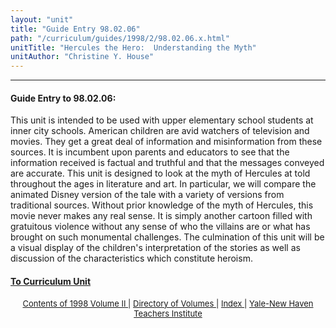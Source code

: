 ```yaml
---
layout: "unit"
title: "Guide Entry 98.02.06"
path: "/curriculum/guides/1998/2/98.02.06.x.html"
unitTitle: "Hercules the Hero:  Understanding the Myth"
unitAuthor: "Christine Y. House"
---
```

<body>
 <p>
 </p>
 <hr/>
 <h4>
  Guide Entry to 98.02.06:
 </h4>
 This unit is intended to be used with upper elementary school students at inner city schools.  American children are avid watchers of television and movies.  They get a great deal of information and misinformation from these sources.  It is incumbent upon parents and educators to see that the information received is factual and truthful and that the messages conveyed are accurate.  This unit is designed to look at the myth of Hercules at told throughout the ages in literature and art.  In particular, we will compare the animated Disney version of the tale with a variety of versions from traditional sources.  Without prior knowledge of the myth of Hercules, this movie never makes any real sense.  It is simply another cartoon filled with gratuitous violence without any sense of who the villains are or what has brought on such monumental challenges.  The culmination of this unit will be a visual display of the children's interpretation of the stories as well as discussion of the characteristics which constitute heroism.
 <p>
 </p>
 <p>
 </p>
 <p>
 </p>
 <h4>
  <a href="../../../units/1998/2/98.02.06.x.html">
   To Curriculum Unit
  </a>
 </h4>
 <center>
  <font size="-1">
   <a href="../../../units/1998/2/">
    Contents of 1998 Volume II
   </a>
   |
   <a href="../../../units/">
    Directory of Volumes
   </a>
   |
   <a href="../../../indexes/">
    Index
   </a>
   |
   <a href="../../../../">
    Yale-New Haven Teachers Institute
   </a>
  </font>
 </center>
</body>